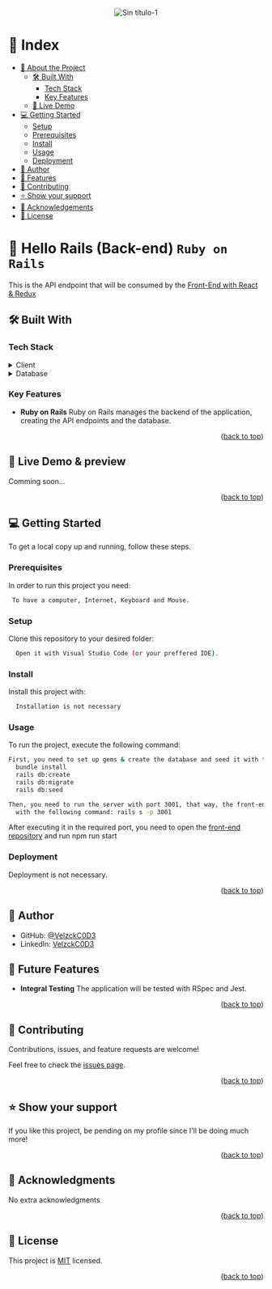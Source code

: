 <a name="readme-top"></a>
<div align="center">
  <img src="https://github.com/VelzckC0D3/SQL_Database/assets/92229666/64c8d8a7-b625-4a25-847a-ea02e00df2f4" alt="Sin título-1">
</div>
<!-- TABLE OF CONTENTS -->

# 📗 Index

- [📖 About the Project](#about-project)
  - [🛠 Built With](#built-with)
    - [Tech Stack](#tech-stack)
    - [Key Features](#key-features)
  - [🚀 Live Demo](#live-demo)
- [💻 Getting Started](#getting-started)
  - [Setup](#setup)
  - [Prerequisites](#prerequisites)
  - [Install](#install)
  - [Usage](#usage)
  - [Deployment](#deployment)
- [👥 Author](#author)
- [🔭 Features](#features)
- [🤝 Contributing](#contributing)
- [⭐️ Show your support](#support)
- [🙏 Acknowledgements](#acknowledgements)
- [📝 License](#license)

<!-- PROJECT DESCRIPTION -->

# 📖 Hello Rails (Back-end) `Ruby on Rails` <a name="about-project"></a>

This is the API endpoint that will be consumed by the [Front-End with React & Redux](https://github.com/VelzckC0D3/hello-react-front-end)

## 🛠 Built With <a name="built-with"></a>

### Tech Stack <a name="tech-stack"></a>

<details>
    <summary>Client</summary>
    <ul>
      <li><a href="https://rubyonrails.org/">Ruby on Rails</a></li>
    </ul>
  </details>

<details>
<summary>Database</summary>
  <ul>
   <li><a href="https://www.postgresql.org/">PostgreSQL</a></li>
   <li><a href="https://www.json.org/json-en.html">JSON (API endpoint)</a></li>
  </ul>
</details>

<!-- Features -->

### Key Features <a name="key-features"></a>

- **Ruby on Rails** Ruby on Rails manages the backend of the application, creating the API endpoints and the database.

<p align="right">(<a href="#readme-top">back to top</a>)</p>


## 🚀 Live Demo & preview <a name="live-demo"></a>
Comming soon...
 

<p align="right">(<a href="#readme-top">back to top</a>)</p>

<!-- GETTING STARTED -->

## 💻 Getting Started <a name="getting-started"></a>

To get a local copy up and running, follow these steps.

### Prerequisites

In order to run this project you need:

```sh
 To have a computer, Internet, Keyboard and Mouse.
```

### Setup

Clone this repository to your desired folder:

```sh
  Open it with Visual Studio Code (or your preffered IDE).
```

### Install

Install this project with:

```sh
  Installation is not necessary
```

### Usage

To run the project, execute the following command:

```sh
First, you need to set up gems & create the database and seed it with the following commands:
  bundle install
  rails db:create
  rails db:migrate
  rails db:seed
```

```sh
Then, you need to run the server with port 3001, that way, the front-end part with react will be able to consume the API
  with the following command: rails s -p 3001
```

After executing it in the required port, you need to open the [front-end repository](https://github.com/VelzckC0D3/hello-react-front-end) and run npm run start


### Deployment

Deployment is not necessary.

<p align="right">(<a href="#readme-top">back to top</a>)</p>

<!-- AUTHOR -->

## 👥 Author <a name="author"></a>

- GitHub: [@VelzckC0D3](https://github.com/VelzckC0D3)
- LinkedIn: [VelzckC0D3](https://www.linkedin.com/in/velzckcode/)

<!-- FEATURES -->

## 🔭 Future Features <a name="features"></a>

- **Integral Testing** The application will be tested with RSpec and Jest.

<p align="right">(<a href="#readme-top">back to top</a>)</p>

<!-- CONTRIBUTING -->

## 🤝 Contributing <a name="contributing"></a>

Contributions, issues, and feature requests are welcome!

Feel free to check the [issues page](../../issues/).

<p align="right">(<a href="#readme-top">back to top</a>)</p>

<!-- SUPPORT -->

## ⭐️ Show your support <a name="support"></a>

If you like this project, be pending on my profile since I'll be doing much more! 

<p align="right">(<a href="#readme-top">back to top</a>)</p>

<!-- ACKNOWLEDGEMENTS -->

## 🙏 Acknowledgments <a name="acknowledgements"></a>

No extra acknowledgments

<p align="right">(<a href="#readme-top">back to top</a>)</p>

<!-- LICENSE -->

## 📝 License <a name="license"></a>

This project is [MIT](./LICENSE) licensed.

<p align="right">(<a href="#readme-top">back to top</a>)</p>
